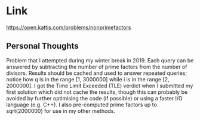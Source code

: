 # Link

https://open.kattis.com/problems/nonprimefactors

## Personal Thoughts

Problem that I attempted during my winter break in 2019. Each query can be answered by subtracting the number of prime factors from the number of divisors. Results should be cached and used to answer repeated queries; notice how q is in the range [1, 3000000] while i is in the range [2, 2000000]. I got the Time Limit Exceeded (TLE) verdict when I submitted my first solution which did not cache the results, though this can probably be avoided by further optimising the code (if possible) or using a faster I/O language (e.g. C++). I also pre-computed prime factors up to sqrt(2000000) for use in my other methods.

